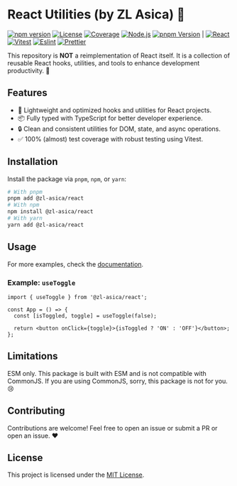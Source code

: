 # React Utilities (by ZL Asica) 🚀

[![npm version][npm-version-badge]][npm-versions-link]
[![License][license-badge]][license-link]
[![Coverage][coverage-badge]][coverage-link]
[![Node.js][node-badge]][node-link]
[![pnpm Version][pnpm-badge]][pnpm-link] |
[![React][react-badge]][react-link]
[![Vitest][vitest-badge]][vitest-link]
[![Eslint][eslint-badge]][eslint-link]
[![Prettier][prettier-badge]][prettier-link]

This repository is **NOT** a reimplementation of React itself. It is a collection of reusable React hooks, utilities, and tools to enhance development productivity. 🎉

## Features

- 🚀 Lightweight and optimized hooks and utilities for React projects.
- 📦 Fully typed with TypeScript for better developer experience.
- 🔒 Clean and consistent utilities for DOM, state, and async operations.
- ✅ 100% (almost) test coverage with robust testing using Vitest.

## Installation

Install the package via `pnpm`, `npm`, or `yarn`:

```bash
# With pnpm
pnpm add @zl-asica/react
# With npm
npm install @zl-asica/react
# With yarn
yarn add @zl-asica/react
```

## Usage

For more examples, check the [documentation](https://react.zla.app).

### Example: `useToggle`

```tsx
import { useToggle } from '@zl-asica/react';

const App = () => {
  const [isToggled, toggle] = useToggle(false);

  return <button onClick={toggle}>{isToggled ? 'ON' : 'OFF'}</button>;
};
```

## Limitations

ESM only. This package is built with ESM and is not compatible with CommonJS. If you are using CommonJS, sorry, this package is not for you. 😢

## Contributing

Contributions are welcome! Feel free to open an issue or submit a PR or open an issue. ❤️

## License

This project is licensed under the [MIT License](./LICENSE).

<!-- Badges / Links -->

[coverage-badge]: https://img.shields.io/codecov/c/github/ZL-Asica/React
[coverage-link]: https://codecov.io/gh/ZL-Asica/React
[eslint-badge]: https://img.shields.io/badge/eslint-4B32C3?logo=eslint&logoColor=white
[eslint-link]: https://www.npmjs.com/package/eslint-config-zl-asica
[license-badge]: https://img.shields.io/github/license/ZL-Asica/React
[license-link]: https://github.com/ZL-Asica/React/blob/main/LICENSE
[node-badge]: https://img.shields.io/badge/node%3E=16-339933?logo=node.js&logoColor=white
[node-link]: https://nodejs.org/
[npm-version-badge]: https://img.shields.io/npm/v/@zl-asica/react
[npm-versions-link]: https://www.npmjs.com/package/@zl-asica/react
[pnpm-badge]: https://img.shields.io/github/package-json/packageManager/ZL-Asica/React?label=&logo=pnpm&logoColor=fff&color=F69220
[pnpm-link]: https://pnpm.io/
[prettier-badge]: https://img.shields.io/badge/Prettier-F7B93E?logo=Prettier&logoColor=white
[prettier-link]: https://www.npmjs.com/package/@zl-asica/prettier-config
[react-badge]: https://img.shields.io/badge/React-%2320232a.svg?logo=react&logoColor=%2361DAFB
[react-link]: https://react.dev/
[vitest-badge]: https://img.shields.io/badge/vitest-6E9F18?logo=vitest&logoColor=white
[vitest-link]: https://vitest.dev/
